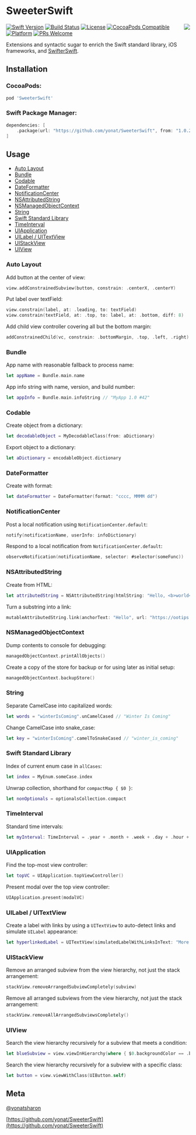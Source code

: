 # SweeterSwift
<img align="right" src="Screenshots/SweeterSwift.png">

[![Swift Version][swift-image]][swift-url]
[![Build Status][travis-image]][travis-url]
[![License][license-image]][license-url]
[![CocoaPods Compatible](https://img.shields.io/cocoapods/v/SweeterSwift.svg)](https://img.shields.io/cocoapods/v/SweeterSwift.svg)  
[![Platform](https://img.shields.io/cocoapods/p/SweeterSwift.svg?style=flat)](http://cocoapods.org/pods/SweeterSwift)
[![PRs Welcome](https://img.shields.io/badge/PRs-welcome-brightgreen.svg?style=flat-square)](http://makeapullrequest.com)

Extensions and syntactic sugar to enrich the Swift standard library, iOS frameworks, and [SwifterSwift](https://github.com/SwifterSwift/SwifterSwift).

## Installation

### CocoaPods:

```ruby
pod 'SweeterSwift'
```

### Swift Package Manager:

```swift
dependencies: [
    .package(url: "https://github.com/yonat/SweeterSwift", from: "1.0.2")
]
```

## Usage

* [Auto Layout](#auto-layout)
* [Bundle](#bundle)
* [Codable](#codable)
* [DateFormatter](#dateformatter)
* [NotificationCenter](#notificationcenter)
* [NSAttributedString](#nsattributedstring)
* [NSManagedObjectContext](#nsmanagedobjectcontext)
* [String](#string)
* [Swift Standard Library](#swift-standard-library)
* [TimeInterval](#timeinterval)
* [UIApplication](#uiapplication)
* [UILabel / UITextView](#uilabel-uitextview)
* [UIStackView](#uistackview)
* [UIView](#uiview)


### Auto Layout

Add button at the center of view:

```swift
view.addConstrainedSubview(button, constrain: .centerX, .centerY)
```

Put label over textField:

```swift
view.constrain(label, at: .leading, to: textField)
view.constrain(textField, at: .top, to: label, at: .bottom, diff: 8)
```

Add child view controller covering all but the bottom margin:

```swift
addConstrainedChild(vc, constrain: .bottomMargin, .top, .left, .right)
```

### Bundle

App name with reasonable fallback to process name:

```swift
let appName = Bundle.main.name
```

App info string with name, version, and build number:

```swift
let appInfo = Bundle.main.infoString // "MyApp 1.0 #42"
```

### Codable

Create object from a dictionary:

```swift
let decodableObject = MyDecodableClass(from: aDictionary)
```

Export object to a dictionary:

```swift
let aDictionary = encodableObject.dictionary
```

### DateFormatter

Create with format:

```swift
let dateFormatter = DateFormatter(format: "cccc, MMMM dd")
```

### NotificationCenter

Post a local notification using `NotificationCenter.default`:

```swift
notify(notificationName, userInfo: infoDictionary)
```

Respond to a local notification from `NotificationCenter.default`:

```swift
observeNotification(notificationName, selector: #selector(someFunc))
```

### NSAttributedString

Create from HTML:

```swift
let attributedString = NSAttributedString(htmlString: "Hello, <b>world</b>!")
```

Turn a substring into a link:

```swift
mutableAttributedString.link(anchorText: "Hello", url: "https://ootips.org")
```

### NSManagedObjectContext

Dump contents to console for debugging:

```swift
managedObjectContext.printAllObjects()
```

Create a copy of the store for backup or for using later as initial setup:

```swift
managedObjectContext.backupStore()
```

### String

Separate CamelCase into capitalized words:

```swift
let words = "winterIsComing".unCamelCased // "Winter Is Coming"
```

Change CamelCase into snake_case:

```swift
let key = "winterIsComing".camelToSnakeCased // "winter_is_coming"
```

### Swift Standard Library

Index of current enum case in `allCases`:

```swift
let index = MyEnum.someCase.index
```

Unwrap collection, shorthand for `compactMap { $0 }`:

```swift
let nonOptionals = optionalsCollection.compact
```

### TimeInterval

Standard time intervals:

```swift
let myInterval: TimeInterval = .year + .month + .week + .day + .hour + .minute
```

### UIApplication

Find the top-most view controller:

```swift
let topVC = UIApplication.topViewController()
```

Present modal over the top view controller:

```swift
UIApplication.present(modalVC)
```

### UILabel / UITextView

Create a label with links by using a `UITextView` to auto-detect links and simulate `UILabel` appearance:

```swift
let hyperlinkedLabel = UITextView(simulatedLabelWithLinksInText: "More at https://ootips.org")
```

### UIStackView

Remove an arranged subview from the view hierarchy, not just the stack arrangement:

```swift
stackView.removeArrangedSubviewCompletely(subview)
```

Remove all arranged subviews from the view hierarchy, not just the stack arrangement:

```swift
stackView.removeAllArrangedSubviewsCompletely()
```

### UIView

Search the view hierarchy recursively for a subview that meets a condition:

```swift
let blueSubview = view.viewInHierarchy(where { $0.backgroundColor == .blue })
```

Search the view hierarchy recursively for a subview with a specific class:

```swift
let button = view.viewWithClass(UIButton.self)
```


## Meta

[@yonatsharon](https://twitter.com/yonatsharon)

[https://github.com/yonat/SweeterSwift](https://github.com/yonat/SweeterSwift)

[swift-image]:https://img.shields.io/badge/swift-5.0-orange.svg
[swift-url]: https://swift.org/
[license-image]: https://img.shields.io/badge/License-MIT-blue.svg
[license-url]: LICENSE.txt
[travis-image]: https://img.shields.io/travis/dbader/node-datadog-metrics/master.svg?style=flat-square
[travis-url]: https://travis-ci.org/dbader/node-datadog-metrics
